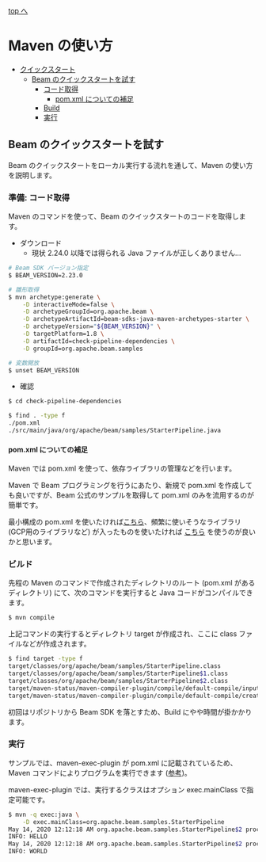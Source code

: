 [top へ](../index.md)

# Maven の使い方

<!-- TOC -->

- [クイックスタート](#クイックスタート)
    - [Beam のクイックスタートを試す](#beam-のクイックスタートを試す)
        - [コード取得](#コード取得)
            - [pom.xml についての補足](#pomxml-についての補足)
        - [Build](#build)
        - [実行](#実行)

<!-- /TOC -->

## Beam のクイックスタートを試す

Beam のクイックスタートをローカル実行する流れを通して、Maven の使い方を説明します。

### 準備: コード取得

Maven のコマンドを使って、Beam のクイックスタートのコードを取得します。

- ダウンロード
    - 現状 2.24.0 以降では得られる Java ファイルが正しくありません...

```bash
# Beam SDK バージョン指定
$ BEAM_VERSION=2.23.0

# 雛形取得
$ mvn archetype:generate \
    -D interactiveMode=false \
    -D archetypeGroupId=org.apache.beam \
    -D archetypeArtifactId=beam-sdks-java-maven-archetypes-starter \
    -D archetypeVersion="${BEAM_VERSION}" \
    -D targetPlatform=1.8 \
    -D artifactId=check-pipeline-dependencies \
    -D groupId=org.apache.beam.samples

# 変数開放
$ unset BEAM_VERSION
```

- 確認

```bash
$ cd check-pipeline-dependencies

$ find . -type f
./pom.xml
./src/main/java/org/apache/beam/samples/StarterPipeline.java
```

#### pom.xml についての補足

Maven では pom.xml を使って、依存ライブラリの管理などを行います。

Maven で Beam プログラミングを行うにあたり、新規で pom.xml を作成しても良いですが、Beam 公式のサンプルを取得して pom.xml のみを流用するのが簡単です。

最小構成の pom.xml を使いたければ[こちら](https://beam.apache.org/documentation/sdks/java-dependencies/)、頻繁に使いそうなライブラリ (GCP用のライブラリなど) が入ったものを使いたければ [こちら](https://beam.apache.org/get-started/quickstart-java/) を使うのが良いかと思います。

### ビルド

先程の Maven のコマンドで作成されたディレクトリのルート (pom.xml があるディレクトリ) にて、次のコマンドを実行すると Java コードがコンパイルできます。

```bash
$ mvn compile
```

上記コマンドの実行するとディレクトリ target が作成され、ここに class ファイルなどが作成されます。

```bash
$ find target -type f
target/classes/org/apache/beam/samples/StarterPipeline.class
target/classes/org/apache/beam/samples/StarterPipeline$1.class
target/classes/org/apache/beam/samples/StarterPipeline$2.class
target/maven-status/maven-compiler-plugin/compile/default-compile/inputFiles.lst
target/maven-status/maven-compiler-plugin/compile/default-compile/createdFiles.lst
```

初回はリポジトリから Beam SDK を落とすため、Build にやや時間が掛かかります。

### 実行

サンプルでは、maven-exec-plugin が pom.xml に記載されているため、Maven コマンドによりプログラムを実行できます ([参考](https://qiita.com/hide/items/0c8795054219d04e5e98))。

maven-exec-plugin では、実行するクラスはオプション exec.mainClass で指定可能です。

```bash
$ mvn -q exec:java \
    -D exec.mainClass=org.apache.beam.samples.StarterPipeline
May 14, 2020 12:12:18 AM org.apache.beam.samples.StarterPipeline$2 processElement
INFO: HELLO
May 14, 2020 12:12:18 AM org.apache.beam.samples.StarterPipeline$2 processElement
INFO: WORLD
```
